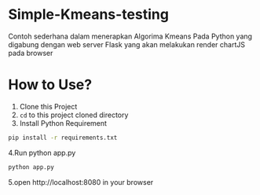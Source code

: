 # Simple-Kmeans-testing
Contoh sederhana dalam menerapkan Algorima Kmeans Pada Python yang digabung dengan web server Flask yang akan melakukan render chartJS pada browser

# How to Use?
1. Clone this Project
2. `cd` to this project cloned directory
3. Install Python Requirement
```bash
pip install -r requirements.txt
```
4.Run python app.py
```bash
python app.py
```
5.open http://localhost:8080 in your browser

